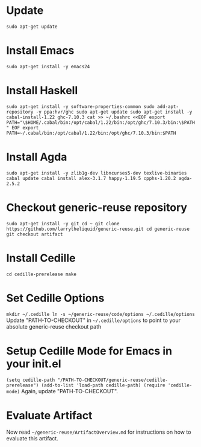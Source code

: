 # Update
``
sudo apt-get update
``

# Install Emacs
``
sudo apt-get install -y emacs24
``

# Install Haskell
``
sudo apt-get install -y software-properties-common
sudo add-apt-repository -y ppa:hvr/ghc
sudo apt-get update
sudo apt-get install -y cabal-install-1.22 ghc-7.10.3
cat >> ~/.bashrc <<EOF
export PATH="\$HOME/.cabal/bin:/opt/cabal/1.22/bin:/opt/ghc/7.10.3/bin:\$PATH"
EOF
export PATH=~/.cabal/bin:/opt/cabal/1.22/bin:/opt/ghc/7.10.3/bin:$PATH
``

# Install Agda
``
sudo apt-get install -y zlib1g-dev libncurses5-dev texlive-binaries
cabal update
cabal install alex-3.1.7 happy-1.19.5 cpphs-1.20.2 agda-2.5.2
``

# Checkout generic-reuse repository
``
sudo apt-get install -y git
cd ~
git clone https://github.com/larrytheliquid/generic-reuse.git
cd generic-reuse
git checkout artifact
``

# Install Cedille
``
cd cedille-prerelease
make
``

# Set Cedille Options
``
mkdir ~/.cedille
ln -s ~/generic-reuse/code/options ~/.cedille/options
``
Update "PATH-TO-CHECKOUT" in `~/.cedille/options` to point
to your absolute generic-reuse checkout path

# Setup Cedille Mode for Emacs in your init.el
``
  (setq cedille-path "/PATH-TO-CHECKOUT/generic-reuse/cedille-prerelease")
  (add-to-list 'load-path cedille-path)
  (require 'cedille-mode)
``
Again, update "PATH-TO-CHECKOUT".

# Evaluate Artifact
Now read `~/generic-reuse/ArtifactOverview.md`
for instructions on how to evaluate this artifact.

